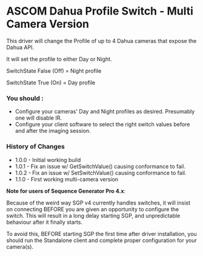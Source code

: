 # ASCOM Dahua Profile Switch - Multi Camera Version

This driver will change the Profile of up to 4 Dahua cameras that expose the Dahua API.

It will set the profile to either Day or Night.

SwitchState False (Off) = Night profile

SwitchState True (On) = Day profile

### You should :

* Configure your cameras' Day and Night profiles as desired.  Presumably one will disable IR.
* Configure your client software to select the right switch values before and after the imaging session.

### History of Changes

* 1.0.0 - Initial working build
* 1.0.1 - Fix an issue w/ GetSwitchValue() causing conformance to fail.
* 1.0.2 - Fix an issue w/ SetSwitchValue() causing conformance to fail.
* 1.1.0	- First working multi-camera version

**Note for users of Sequence Generator Pro 4.x**:

Because of the weird way SGP v4 currently handles switches, it will insist on connecting BEFORE you are given
an opportunity to configure the switch.  This will result in a long delay starting SGP, and unpredictable
behaviour after it finally starts.

To avoid this, BEFORE starting SGP the first time after driver installation, you should run the Standalone client
and complete proper configuration for your camera(s).


